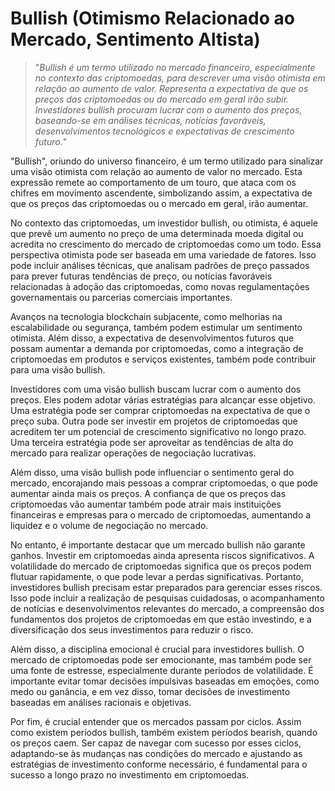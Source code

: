 # Bullish (Otimismo Relacionado ao Mercado, Sentimento Altista)

>"*Bullish é um termo utilizado no mercado financeiro, especialmente no contexto das criptomoedas, para descrever uma visão otimista em relação ao aumento de valor. Representa a expectativa de que os preços das criptomoedas ou do mercado em geral irão subir. Investidores bullish procuram lucrar com o aumento dos preços, baseando-se em análises técnicas, notícias favoráveis, desenvolvimentos tecnológicos e expectativas de crescimento futuro.*"

"Bullish", oriundo do universo financeiro, é um termo utilizado para sinalizar uma visão otimista com relação ao aumento de valor no mercado. Esta expressão remete ao comportamento de um touro, que ataca com os chifres em movimento ascendente, simbolizando assim, a expectativa de que os preços das criptomoedas ou o mercado em geral, irão aumentar.

No contexto das criptomoedas, um investidor bullish, ou otimista, é aquele que prevê um aumento no preço de uma determinada moeda digital ou acredita no crescimento do mercado de criptomoedas como um todo. Essa perspectiva otimista pode ser baseada em uma variedade de fatores. Isso pode incluir análises técnicas, que analisam padrões de preço passados para prever futuras tendências de preço, ou notícias favoráveis relacionadas à adoção das criptomoedas, como novas regulamentações governamentais ou parcerias comerciais importantes. 

Avanços na tecnologia blockchain subjacente, como melhorias na escalabilidade ou segurança, também podem estimular um sentimento otimista. Além disso, a expectativa de desenvolvimentos futuros que possam aumentar a demanda por criptomoedas, como a integração de criptomoedas em produtos e serviços existentes, também pode contribuir para uma visão bullish.

Investidores com uma visão bullish buscam lucrar com o aumento dos preços. Eles podem adotar várias estratégias para alcançar esse objetivo. Uma estratégia pode ser comprar criptomoedas na expectativa de que o preço suba. Outra pode ser investir em projetos de criptomoedas que acreditem ter um potencial de crescimento significativo no longo prazo. Uma terceira estratégia pode ser aproveitar as tendências de alta do mercado para realizar operações de negociação lucrativas.

Além disso, uma visão bullish pode influenciar o sentimento geral do mercado, encorajando mais pessoas a comprar criptomoedas, o que pode aumentar ainda mais os preços. A confiança de que os preços das criptomoedas vão aumentar também pode atrair mais instituições financeiras e empresas para o mercado de criptomoedas, aumentando a liquidez e o volume de negociação no mercado.

No entanto, é importante destacar que um mercado bullish não garante ganhos. Investir em criptomoedas ainda apresenta riscos significativos. A volatilidade do mercado de criptomoedas significa que os preços podem flutuar rapidamente, o que pode levar a perdas significativas. Portanto, investidores bullish precisam estar preparados para gerenciar esses riscos. Isso pode incluir a realização de pesquisas cuidadosas, o acompanhamento de notícias e desenvolvimentos relevantes do mercado, a compreensão dos fundamentos dos projetos de criptomoedas em que estão investindo, e a diversificação dos seus investimentos para reduzir o risco.

Além disso, a disciplina emocional é crucial para investidores bullish. O mercado de criptomoedas pode ser emocionante, mas também pode ser uma fonte de estresse, especialmente durante períodos de volatilidade. É importante evitar tomar decisões impulsivas baseadas em emoções, como medo ou ganância, e em vez disso, tomar decisões de investimento baseadas em análises racionais e objetivas.

Por fim, é crucial entender que os mercados passam por ciclos. Assim como existem períodos bullish, também existem períodos bearish, quando os preços caem. Ser capaz de navegar com sucesso por esses ciclos, adaptando-se às mudanças nas condições do mercado e ajustando as estratégias de investimento conforme necessário, é fundamental para o sucesso a longo prazo no investimento em criptomoedas.
